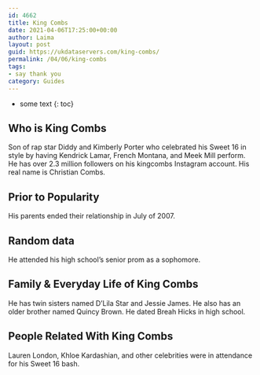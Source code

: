 ```yaml
---
id: 4662
title: King Combs
date: 2021-04-06T17:25:00+00:00
author: Laima
layout: post
guid: https://ukdataservers.com/king-combs/
permalink: /04/06/king-combs
tags:
- say thank you
category: Guides
---
```


* some text
{: toc}


## Who is King Combs
                  
                  
                  
Son of rap star Diddy and Kimberly Porter who celebrated his Sweet 16 in style by having Kendrick Lamar, French Montana, and Meek Mill perform. He has over 2.3 million followers on his kingcombs Instagram account. His real name is Christian Combs. 
                  
              
            
              
            
                
                
                
## Prior to Popularity
                  
                  
                  
His parents ended their relationship in July of 2007.
                  
              
            
              
            
                
                
                
## Random data
                  
                  
                  
He attended his high school&#8217;s senior prom as a sophomore.
                  
              
            
              
            
                
                
                
## Family & Everyday Life of King Combs
                  
                  
                  
He has twin sisters named D&#8217;Lila Star and Jessie James. He also has an older brother named Quincy Brown. He dated Breah Hicks in high school.
                  
              
            
              
            
                
                
                
## People Related With King Combs
                  
                  
                  
Lauren London, Khloe Kardashian, and other celebrities were in attendance for his Sweet 16 bash.
                  
              
            
              
            
                
              
            
              
              
            
            
              
            
          
          
          